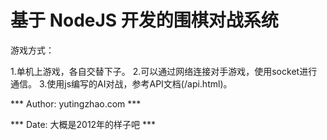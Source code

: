 基于 NodeJS 开发的围棋对战系统
=====

游戏方式：

1.单机上游戏，各自交替下子。
2.可以通过网络连接对手游戏，使用socket进行通信。
3.使用js编写的AI对战，参考API文档(/api.html)。

*** Author: yutingzhao.com ***

*** Date: 大概是2012年的样子吧 ***